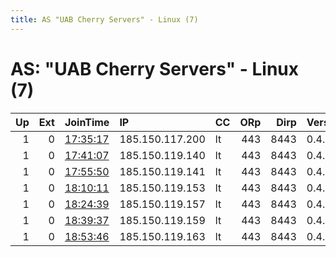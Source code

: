 ```yaml
---
title: AS "UAB Cherry Servers" - Linux (7)
---
```


# AS: "UAB Cherry Servers" - Linux (7)

|   Up |   Ext | JoinTime                                                                                            | IP              | CC   |   ORp |   Dirp | Version   | Contact   | Nickname   |   eFamMembers |
|-----:|------:|:----------------------------------------------------------------------------------------------------|:----------------|:-----|------:|-------:|:----------|:----------|:-----------|--------------:|
|    1 |     0 | [17:35:17](https://metrics.torproject.org/rs.html#details/4ACBDF7B4869D2F4184DEDA275C12D2CBAF9BD63) | 185.150.117.200 | lt   |   443 |   8443 | 0.4.4.5   | None      | Unnamed    |             1 |
|    1 |     0 | [17:41:07](https://metrics.torproject.org/rs.html#details/D4BE3F4ADB9AA12ACB64821B6D1BD7930DB54082) | 185.150.119.140 | lt   |   443 |   8443 | 0.4.4.5   | None      | Unnamed    |             1 |
|    1 |     0 | [17:55:50](https://metrics.torproject.org/rs.html#details/A248958EFFA9BDD57685D531590060EE50652EEB) | 185.150.119.141 | lt   |   443 |   8443 | 0.4.4.5   | None      | Unnamed    |             1 |
|    1 |     0 | [18:10:11](https://metrics.torproject.org/rs.html#details/67CCC0E6EDB1023F46D60EB832503D531177DF7A) | 185.150.119.153 | lt   |   443 |   8443 | 0.4.4.5   | None      | Unnamed    |             1 |
|    1 |     0 | [18:24:39](https://metrics.torproject.org/rs.html#details/F007830CD59021073D254AD9679E103B27E7D6A8) | 185.150.119.157 | lt   |   443 |   8443 | 0.4.4.5   | None      | Unnamed    |             1 |
|    1 |     0 | [18:39:37](https://metrics.torproject.org/rs.html#details/8F8A8542F763E55095F77AC569F9BC708CE7D773) | 185.150.119.159 | lt   |   443 |   8443 | 0.4.4.5   | None      | Unnamed    |             1 |
|    1 |     0 | [18:53:46](https://metrics.torproject.org/rs.html#details/32C894EF545FA16472D55A6F63AFECF539B0CD29) | 185.150.119.163 | lt   |   443 |   8443 | 0.4.4.5   | None      | Unnamed    |             1 |
